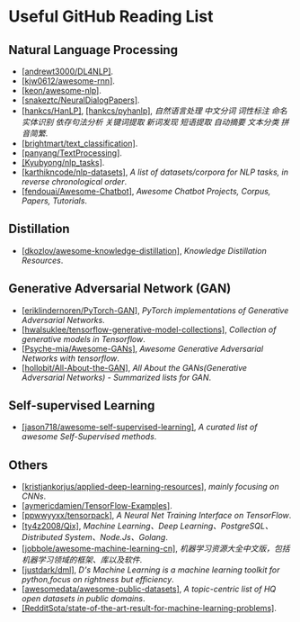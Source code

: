 # Useful GitHub Reading List

## Natural Language Processing
- [[andrewt3000/DL4NLP]](https://github.com/andrewt3000/DL4NLP).
- [[kjw0612/awesome-rnn]](https://github.com/kjw0612/awesome-rnn).
- [[keon/awesome-nlp]](https://github.com/keon/awesome-nlp).
- [[snakeztc/NeuralDialogPapers]](https://github.com/snakeztc/NeuralDialogPapers).
- [[hankcs/HanLP]](https://github.com/hankcs/HanLP), [[hankcs/pyhanlp]](https://github.com/hankcs/pyhanlp), _自然语言处理 中文分词 词性标注 命名实体识别 依存句法分析 关键词提取 新词发现 短语提取 自动摘要 文本分类 拼音简繁_.
- [[brightmart/text_classification]](https://github.com/brightmart/text_classification).
- [[panyang/TextProcessing]](https://github.com/panyang/TextProcessing).
- [[Kyubyong/nlp_tasks]](https://github.com/Kyubyong/nlp_tasks).
- [[karthikncode/nlp-datasets]](https://github.com/karthikncode/nlp-datasets), _A list of datasets/corpora for NLP tasks, in reverse chronological order_.
- [[fendouai/Awesome-Chatbot]](https://github.com/fendouai/Awesome-Chatbot), _Awesome Chatbot Projects, Corpus, Papers, Tutorials_.

## Distillation
- [[dkozlov/awesome-knowledge-distillation]](https://github.com/dkozlov/awesome-knowledge-distillation), _Knowledge Distillation Resources_.

## Generative Adversarial Network (GAN)
- [[eriklindernoren/PyTorch-GAN]](https://github.com/eriklindernoren/PyTorch-GAN), _PyTorch implementations of Generative Adversarial Networks_.
- [[hwalsuklee/tensorflow-generative-model-collections]](https://github.com/hwalsuklee/tensorflow-generative-model-collections), _Collection of generative models in Tensorflow_.
- [[Psyche-mia/Awesome-GANs]](https://github.com/Psyche-mia/Awesome-GANs), _Awesome Generative Adversarial Networks with tensorflow_.
- [[hollobit/All-About-the-GAN]](https://github.com/hollobit/All-About-the-GAN), _All About the GANs(Generative Adversarial Networks) - Summarized lists for GAN_.

## Self-supervised Learning
- [[jason718/awesome-self-supervised-learning]](https://github.com/jason718/awesome-self-supervised-learning), _A curated list of awesome Self-Supervised methods_.


## Others
- [[kristjankorjus/applied-deep-learning-resources]](https://github.com/kristjankorjus/applied-deep-learning-resources), _mainly focusing on CNNs_.
- [[aymericdamien/TensorFlow-Examples]](https://github.com/aymericdamien/TensorFlow-Examples).
- [[ppwwyyxx/tensorpack]](https://github.com/ppwwyyxx/tensorpack), _A Neural Net Training Interface on TensorFlow_.
- [[ty4z2008/Qix]](https://github.com/ty4z2008/Qix), _Machine Learning、Deep Learning、PostgreSQL、Distributed System、Node.Js、Golang_.
- [[jobbole/awesome-machine-learning-cn]](https://github.com/jobbole/awesome-machine-learning-cn), _机器学习资源大全中文版，包括机器学习领域的框架、库以及软件_.
- [[justdark/dml]](https://github.com/justdark/dml), _D's Machine Learning is a machine learning toolkit for python,focus on rightness but efficiency_.
- [[awesomedata/awesome-public-datasets]](https://github.com/awesomedata/awesome-public-datasets), _A topic-centric list of HQ open datasets in public domains_.
- [[RedditSota/state-of-the-art-result-for-machine-learning-problems]](https://github.com/RedditSota/state-of-the-art-result-for-machine-learning-problems).


